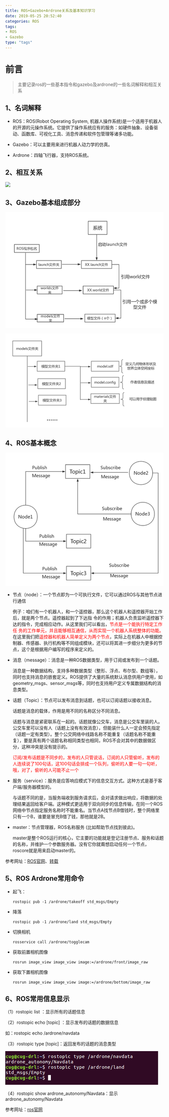```yaml
---
title: ROS+Gazebo+Ardrone关系及基本知识学习
date: 2019-05-25 20:52:40
categories: ROS
tags: 
- ROS
- Gazebo
type: "tags"
---
```


# 前言

> 主要记录ros的一些基本指令和gazebo及ardrone的一些名词解释和相互关系

## 1、名词解释

+ ROS：ROS(Robot Operating System, 机器人操作系统)是一个适用于机器人的开源的元操作系统。它提供了操作系统应有的服务：如硬件抽象、设备驱动、函数库、可视化工具、消息传递和软件包管理等诸多功能。

+ Gazebo：可以主要用来进行机器人动力学的仿真。

+ Ardrone：四轴飞行器，支持ROS系统。

## 2、相互关系

![](ROS-Gazebo-Ardroneg关系及基本知识学习\relation.png)

## 3、Gazebo基本组成部分

![](ROS-Gazebo-Ardrone关系及基本知识学习\gazebo_zucheng.png)

![](ROS-Gazebo-Ardrone关系及基本知识学习\gazebo_zucheng2.png)

## 4、ROS基本概念

![](ROS-Gazebo-Ardrone关系及基本知识学习\ros.png)

+ 节点（node）：一个节点即为一个可执行文件，它可以通过ROS与其他节点进行通信

  例子：咱们有一个机器人，和一个遥控器，那么这个机器人和遥控器开始工作后，就是两个节点。遥控器起到了下达指 令的作用；机器人负责监听遥控器下达的指令，完成相应动作。从这里我们可以看出，<font color="red">节点是一个能执行特定工作任 务的工作单元，并且能够相互通信，从而实现一个机器人系统整体的功能。</font>在这里我们把<font color="red">遥控器和机器人简单定义为两个节点</font>，实际上在机器人中根据控制器、传感器、执行机构等不同组成模块，还可以将其进一步细分为更多的节点，这个是根据用户编写的程序来定义的。

+ 消息（message）：消息是一种ROS数据类型，用于订阅或发布到一个话题。

  消息是一种数据结构，支持多种数据类型（整形、浮点、布尔型、数组等），同时也支持消息的嵌套定义。ROS提供了大量的系统默认消息供用户使用，如geometry_msgs、sensor_msgs等，同时也支持用户定义专属数据结构的消息类型。

+ 话题（Topic）：节点可以发布消息到话题，也可以订阅话题以接收消息。

  话题是消息的载体，作用是用不同的名称区分不同消息。

  话题与消息是紧密联系在一起的。话题就像公交车，消息是公交车里装的人。公交车里可以没有人（话题上没有有效消息），但能装什么人一定会预先指定（话题一定有类型）。整个公交网络中线路名称不能重复（话题名称不能重复），要是真有两个话题名称相同类型也相同，ROS不会对其中的数据做区分，这种冲突是没有提示的。

  <font color="red">订阅/发布话题是不同步的，发布的人只管说话，订阅的人只管偷听，发布的人连续说了100句话，这100句话会排成一个队列，偷听的人要一句一句听，哦，对了，偷听的人可能不止一个</font>

+ 服务（service）：服务是应答响应模式下的信息交互方式。这种方式是基于客户端/服务器模型的。

  与话题不同的是，当服务端收到服务请求后，会对请求做出响应，将数据的处理结果返回给客户端。这种模式更适用于双向同步的信息传输，在同一个ROS网络中节点指定服务名称时不能重名。当节点A找节点B借钱时，整个网络里只有一个B，谁要是冒充B借了钱，那他就是2B。

+ master：节点管理器，ROS名称服务 (比如帮助节点找到彼此)。

  master是整个ROS运行的核心，它主要的功能就是登记注册节点、服务和话题的名称，并维护一个参数服务器。没有它你就甭想启动任何一个节点，roscore就是用来启动master的。

参考网址：[ROS官网](http://wiki.ros.org/ROS/Tutorials)、[转载](https://blog.csdn.net/lingchen2348/article/details/86134572)

## 5、ROS Ardrone常用命令

+ 起飞：

  ```
  rostopic pub -1 /ardrone/takeoff std_msgs/Empty
  ```

+ 降落

  ```
  rostopic pub -1 /ardrone/land std_msgs/Empty
  ```

+ 切换相机

  ```
  rosservice call /ardrone/togglecam
  ```

+ 获取前置相机图像

  ```
  rosrun image_view image_view image:=/ardrone/front/image_raw
  ```

+ 获取下置相机图像

  ```
  rosrun image_view image_view image:=/ardrone/bottom/image_raw
  ```

## 6、ROS常用信息显示

（1）rostopic list ：显示所有的话题信息

（2）rostopic echo [topic] ：显示发布的话题的数据信息

  如：rostopic echo /ardrone/navdata

（3）rostopic type [topic]：返回发布的话题的消息类型

![](ROS-Gazebo-Ardrone关系及基本知识学习\ros_message.png)

（4）rostopic show ardrone_autonomy/Navdata：显示ardrone_autonomy/Navdata

参考网址：[ros官网](http://wiki.ros.org/ROS/Tutorials/UnderstandingTopics)